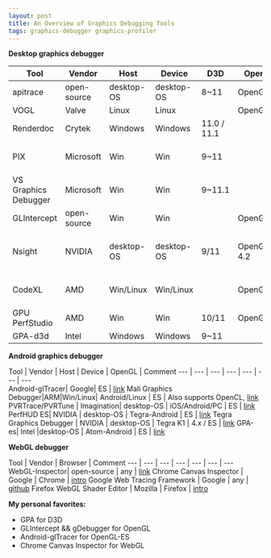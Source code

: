 ```yaml
---
layout: post
title: An Overview of Graphics Debugging Tools
tags: graphics-debugger graphics-profiler
---
```


**Desktop graphics debugger**

Tool | Vendor | Host     | Device      | D3D   | OpenGL    | Comment  
---  | ---   | ---  |  ---  | ---  |   ---     | ---     
apitrace | open-source | desktop-OS  | desktop-OS| 8~11  | OpenGL/ES | [link](http://apitrace.github.io/)
VOGL | Valve  | Linux  | Linux|    | OpenGL | [link](https://github.com/ValveSoftware/vogl/)
Renderdoc | Crytek | Windows | Windows | 11.0 / 11.1 | | [link](http://cryengine.com/renderdoc )
PIX  | Microsoft | Win | Win     | 9~11  |          | DX SDK, replaced by VS Graphics Debugger
VS Graphics Debugger|Microsoft|Win| Win| 9~11.1 | | Bundled with VS 2012 pro, [link](http://msdn.microsoft.com/en-us/library/hh315751.aspx)
GLIntercept| open-source | Win | Win |     | OpenGL    | [link](https://code.google.com/p/glintercept/)
Nsight | NVIDIA | desktop-OS| desktop-OS | 9/11| OpenGL 4.2   | Also supprots OpenCL/CUDA/C++ AMP, Needs Visual Studio / Eclipse, [link](http://www.nvidia.com/object/nsight.html)
CodeXL|AMD|Win/Linux| Win/Linux |  | OpenGL    | formly [gDEBugger](http://www.gremedy.com/), also supports OpenCL,   [link](http://developer.amd.com/tools-and-sdks/heterogeneous-computing/codexl/)
GPU PerfStudio|AMD |Win|Win|10/11 |OpenGL| [link](http://developer.amd.com/tools-and-sdks/graphics-development/gpu-perfstudio-2/)
GPA-d3d| Intel |Windows | Windows |9~11|   | [link](http://software.intel.com/en-us/vcsource/tools/intel-gpa)




**Android graphics debugger**

Tool | Vendor | Host | Device | OpenGL | Comment 
---  | ---   | ---  |  ---  | ---  |   ---     | ---     
Android-glTracer| Google| ES | [link](http://developer.android.com/tools/help/gltracer.html)
Mali Graphics Debugger|ARM|Win/Linux| Android/Linux | ES | Also supports OpenCL, [link](http://malideveloper.arm.com/develop-for-mali/tools/mali-graphics-debugger/)
PVRTrace/PVRTune | Imagination| desktop-OS | iOS/Android/PC |  ES | [link](http://www.imgtec.com/powervr/insider/sdkdownloads/index.asp)
PerfHUD ES| NVIDIA | desktop-OS | Tegra-Android | ES | [link](https://developer.nvidia.com/nvidia-perfhud-es )
Tegra Graphics Debugger | NVIDIA | desktop-OS | Tegra K1 |   4.x / ES | [link](https://developer.nvidia.com/tegra-graphics-debugger)
GPA-es| Intel |desktop-OS | Atom-Android | ES | [link](http://software.intel.com/en-us/vcsource/tools/intel-gpa)

**WebGL debugger**

Tool | Vendor | Browser | Comment 
---  | ---   | ---  |  ---  | ---  |   ---     | ---     
WebGL-Inspector| open-source | any |  [link](http://benvanik.github.io/WebGL-Inspector)
Chrome Canvas Inspector | Google | Chrome | [intro](http://www.html5rocks.com/en/tutorials/canvas/inspection/)
Google Web Tracing Framework | Google | any | [github](http://google.github.io/tracing-framework/)
Firefox WebGL Shader Editor | Mozilla | Firefox | [intro](https://hacks.mozilla.org/2013/11/live-editing-webgl-shaders-with-firefox-developer-tools/)

**My personal favorites:**

* GPA for D3D
* GLIntercept && gDebugger for OpenGL
* Android-glTracer for OpenGL-ES
* Chrome Canvas Inspector for WebGL
